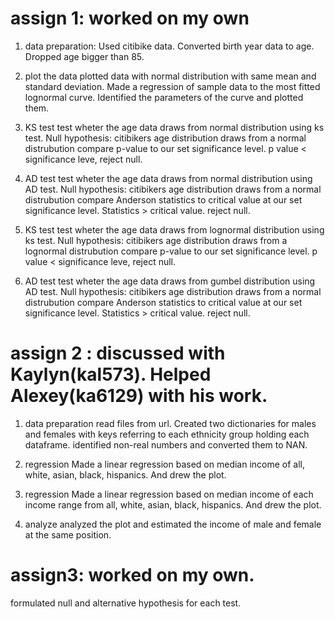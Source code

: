 # assign 1: worked on my own
1. data preparation:
Used citibike data. Converted birth year data to age. Dropped age bigger than 85. 

2. plot the data
plotted data with normal distribution with same mean and standard deviation.
Made a regression of sample data to the most fitted lognormal curve. Identified the parameters of the curve and plotted them.

2. KS test
test wheter the age data draws from normal distribution using ks test.
Null hypothesis: citibikers age distribution draws from a normal distrubution
compare p-value to our set significance level. p value < significance leve,
reject null.

3. AD test 
test wheter the age data draws from normal distribution using AD test.
Null hypothesis: citibikers age distribution draws from a normal distrubution
compare Anderson statistics to critical value at our set significance level. Statistics > critical value.
reject null.

4. KS test
test wheter the age data draws from lognormal distribution using ks test.
Null hypothesis: citibikers age distribution draws from a lognormal distrubution
compare p-value to our set significance level. p value < significance leve,
reject null.

5. AD test 
test wheter the age data draws from gumbel distribution using AD test.
Null hypothesis: citibikers age distribution draws from a normal distrubution
compare Anderson statistics to critical value at our set significance level. Statistics > critical value.
reject null.

# assign 2 : discussed with Kaylyn(kal573). Helped Alexey(ka6129) with his work. 

1. data preparation 
read files from url. Created two dictionaries for males and females with keys referring to each ethnicity group holding each dataframe.
identified non-real numbers and converted them to NAN.

2. regression
Made a linear regression based on median income of all, white, asian, black, hispanics. And drew the plot.

3. regression
Made a linear regression based on median income of each income range from all, white, asian, black, hispanics. And drew the plot.

4. analyze
analyzed the plot and estimated the income of male and female at the same position.

# assign3: worked on my own.

formulated null and alternative hypothesis for each test.

